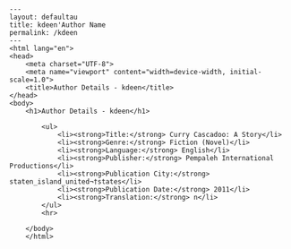
    ---
    layout: defaultau
    title: kdeen'Author Name 
    permalink: /kdeen
    ---
    <html lang="en">
    <head>
        <meta charset="UTF-8">
        <meta name="viewport" content="width=device-width, initial-scale=1.0">
        <title>Author Details - kdeen</title>
    </head>
    <body>
        <h1>Author Details - kdeen</h1>
        
            <ul>
                <li><strong>Title:</strong> Curry Cascadoo: A Story</li>
                <li><strong>Genre:</strong> Fiction (Novel)</li>
                <li><strong>Language:</strong> English</li>
                <li><strong>Publisher:</strong> Pempaleh International Productions</li>
                <li><strong>Publication City:</strong> staten_island_united¬†states</li>
                <li><strong>Publication Date:</strong> 2011</li>
                <li><strong>Translation:</strong> n</li>
            </ul>
            <hr>
            
        </body>
        </html>
        